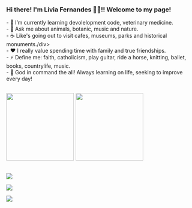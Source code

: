 ### Hi there! I'm Lívia Fernandes 👋😀!!  Welcome to my page!

<div>
- 🌱 I’m currently learning devolelopment code, veterinary medicine. 
</div> 
<div>
- 💬 Ask me about animals, botanic, music and nature. </div> 
<div>
- ☕️ Like's going out to visit cafes, museums, parks and historical monuments./div> <div>
- ❤️ I really value spending time with family and true friendships. </div> 
<div>
- ⚡ Define me: faith, catholicism, play guitar, ride a horse, knitting, ballet, books, countrylife, music. </div> 
<div>
- 🌼 God in command the all! Always learning on life, seeking to improve every day! </div>

## <div> <img height="180em" src="https://github-readme-stats.vercel.app/api?username=livisnandes&show_icons=true&theme=onedark&include_all_commits=true&count_private=true&count_private=true "/> <img height="180em" src="https://github-readme-stats.vercel.app/api/top-langs/?username=livisnandes&layout=compact&langs_count=7&theme=onedark"/> </div> 

## <div> 
<a href="https://www.linkedin.com/in/livifernandes/" target="_blank"><img src="https://img.shields.io/badge/-LinkedIn-%230077B5?style=for-the-badge&logo=linkedin&logoColor=white" target="_blank"></a> 

<a href = "mailto: liviafg.ml@gmail.com"><img src="https://img.shields.io/badge/-Gmail-%23333?style=for-the-badge&logo=gmail&logoColor=white" target="_blank"> </a> 

<a href="https://instagram.com/liviafg.ml" target="_blank"><img src="https://img.shields.io/badge/-Instagram-%23E4405F? style=for-the-badge&logo=instagram&logoColor=white" target="_blank"> </a> 
</div>



 